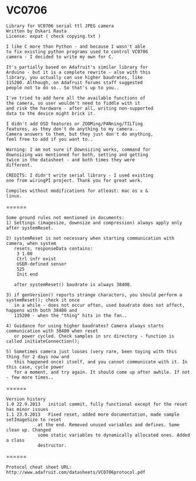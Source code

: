 VC0706
======

	Library for VC0706 serial ttl JPEG camera
	Written by Oskari Rauta
	License: expat ( check copying.txt )

	I like C more than Python - and because I wasn't able
	to fix existing python programs used to control VC0706
	camera - I decided to write my own for C.

	It's partially based on Adafruit's similar library for
	Arduino - but it is a complete rewrite - also with this
	library, you actually can use higher baudrates, like
	115200. Although, on Adafruit forums staff suggested
	people not to do so.. So that's up to you..

	I've tried to add here all the available functions of
	the camera, so user wouldn't need to fiddle with it
	and risk the hardware - after all, writing non-supported
	data to the device might brick it.

	I didn't add OSD features or ZOOMing/PANning/TILTing
	features, as they don't do anything to my camera..
	Camera answers to them, but they just don't do anything,
	feel free to add if you want to..

	Warning: I am not sure if Downsizing works, command for
	downsizing was mentioned for both, setting and getting
	twice in the datasheet - and both times they were
	different.

	CREDITS: I didn't write serial library - I used existing
	one from wiringPI project. Thank you for great work.
	
	Compiles without modifications for atleast: mac os x &
	linux.

======

	Some ground rules not mentioned in documents:
	1) Settings (imagesize, downsize and compression) always apply only after systemReset.
	
	2) systemReset is not necessary when starting communication with camera, when system
	   resets, responseData contains:
		3 1.00
		Ctrl infr exist
		USER-defined sensor
		525
		Init end

	   after systemReset() baudrate is always 38400.
	   
	3) if genVersion() reports strange characters, you should perform a systemReset(); check it once
	   in a while - does not occur often, used baudrate does not affect, happens with both 38400 and 
	   115200 - when the "thing" hits in the fan..
	   
	4) Guidance for using higher baudrates? Camera always starts communication with 38400 when reset
	   or power cycled. Check samples in src directory - function is called initiateConnection();
	   
	5) Sometimes camera just looses (very rare, been toying with this thing for 2 days now and 
	   this happened once) itself, and you cannot communicate with it. In this case, cycle power 
	   for a moment, and try again. It should come up after awhile. If not - few more times..

======

	Version history
	1.0	22.9.2013	initial commit, fully functional except for the reset has minor issues
	1.1	23.9.2013	Fixed reset, added more documentation, made sample setImageSize to reset 
				at the end. Removed unused variables and defines. Some clean up. Changed
				some static variables to dynamically allocated ones. Added a class
				destructor.

======
	
	Protocol cheat sheet URL: http://www.adafruit.com/datasheets/VC0706protocol.pdf
	
